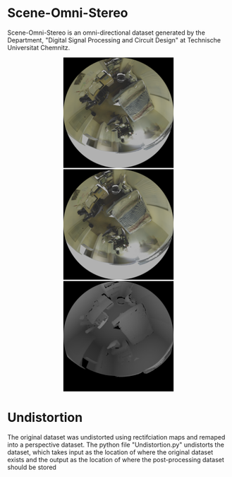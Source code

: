 # Scene-Omni-Stereo

Scene-Omni-Stereo is an omni-directional dataset generated by the Department, "Digital Signal Processing and Circuit Design" at Technische Universitat Chemnitz.

<p align="center">
  <img src="Resources/Distorted_Left.png" alt="sometext" width="250" height="250" hspace="30" figcaption "Your text">
  <img src="Resources/Distorted_Right.png" width="250" height="250" hspace="30">
  <img src="Resources/Distorted_Disparity.png" width="250" height="250" hspace="30">
</p>


# Undistortion
The original dataset was undistorted using rectifciation maps and remaped into a perspective dataset.
The python file "Undistortion.py" undistorts the dataset, which takes input as the location of where the original dataset exists and the output as the location of where the post-processing dataset should be stored 
